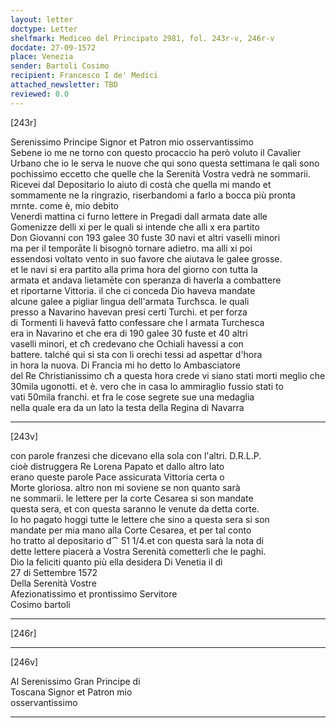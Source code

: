 ```yaml
---
layout: letter
doctype: Letter
shelfmark: Mediceo del Principato 2981, fol. 243r-v, 246r-v
docdate: 27-09-1572
place: Venezia
sender: Bartoli Cosimo
recipient: Francesco I de' Medici
attached_newsletter: TBD
reviewed: 0.0
---
```


[243r]  
  
  
Serenissimo Principe Signor et Patron mio osservantissimo  
Sebene io me ne torno con questo procaccio ha però voluto il Cavalier  
Urbano che io le serva le nuove che qui sono questa settimana le qali sono  
pochissimo eccetto che quelle che la Serenità Vostra vedrà ne sommarii.  
Ricevei dal Depositario lo aiuto di costà che quella mi mando et  
sommamente ne la ringrazio, riserbandomi a farlo a bocca più pronta  
mrnte. come è, mio debito  
Venerdì mattina ci furno lettere in Pregadi dall armata date alle  
Gomenizze delli xi per le quali si intende che alli x era partito  
Don Giovanni con 193 galee 30 fuste 30 navi et altri vaselli minori  
ma per il temporāte li bisognò tornare adietro. ma alli xi poi  
essendosi voltato vento in suo favore che aiutava le galee grosse.  
et le navi si era partito alla prima hora del giorno con tutta la  
armata et andava lietamēte con speranza di haverla a combattere  
et riportarne Vittoria. il che ci conceda Dio haveva mandate  
alcune galee a pigliar lingua dell'armata Turcħsca. le quali  
presso a Navarino havevan presi certi Turchi. et per forza  
di Tormenti li havevā fatto confessare che l armata Turchesca  
era in Navarino et che era di 190 galee 30 fuste et 40 altri  
vaselli minori, et cħ credevano che Ochiali havessi a con  
battere. talché qui si sta con li orechi tessi ad aspettar d'hora  
in hora la nuova. Di Francia mi ho detto lo Ambasciatore  
del Re Christianissimo cħ a questa hora crede vi siano stati morti meglio che  
30mila ugonotti. et è. vero che in casa lo ammiraglio fussio stati to  
vati 50mila franchi. et fra le cose segrete sue una medaglia  
nella quale era da un lato la testa della Regina di Navarra  
  
---  

[243v]  
  
  
con parole franzesi che dicevano ella sola con l'altri. D.R.L.P.  
cioè distruggera Re Lorena Papato et dallo altro lato  
erano queste parole Pace assicurata Vittoria certa o  
Morte gloriosa. altro non mi soviene se non quanto sarà  
ne sommarii. le lettere per la corte Cesarea si son mandate  
questa sera, et con questa saranno le venute da detta corte.  
Io ho pagato hoggi tutte le lettere che sino a questa sera si son  
mandate per mia mano alla Corte Cesarea, et per tal conto  
ho tratto al depositario d⁀ 51 1/4.et con questa sarà la nota di  
dette lettere piacerà a Vostra Serenità cometterli che le paghi.  
Dio la feliciti quanto più ella desidera Di Venetia il dì  
27 di Settembre 1572  
Della Serenità Vostre  
Afezionatissimo et prontissimo Servitore  
Cosimo bartoli  
  
---  

[246r]  
  
  
  
---  

[246v]  
  
  
Al Serenissimo Gran Principe di  
Toscana Signor et Patron mio  
osservantissimo  
  
---  

